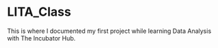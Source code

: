 # LITA_Class
This is where I documented my first project while learning Data Analysis with The Incubator Hub.
